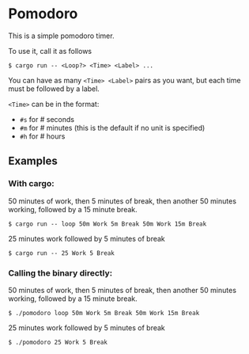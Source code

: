 # Pomodoro
This is a simple pomodoro timer.

To use it, call it as follows

`$ cargo run -- <Loop?> <Time> <Label> ...`

You can have as many `<Time> <Label>` pairs as you want, but each time must be followed by a label.

`<Time>` can be in the format:

- `#s` for # seconds
- `#m` for # minutes (this is the default if no unit is specified)
- `#h` for # hours

## Examples

### With cargo:

50 minutes of work, then 5 minutes of break, then another 50 minutes working, followed by a 15 minute break.

`$ cargo run -- loop 50m Work 5m Break 50m Work 15m Break`

25 minutes work followed by 5 minutes of break

`$ cargo run -- 25 Work 5 Break`

### Calling the binary directly:

50 minutes of work, then 5 minutes of break, then another 50 minutes working, followed by a 15 minute break.

`$ ./pomodoro loop 50m Work 5m Break 50m Work 15m Break`

25 minutes work followed by 5 minutes of break

`$ ./pomodoro 25 Work 5 Break`

